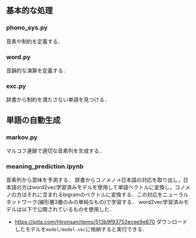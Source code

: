 ## 基本的な処理
### phono_sys.py
音素や制約を定義する．
### word.py
音韻的な演算を定義する．
### exc.py
辞書から制約を満たさない単語を見つける．
## 単語の自動生成
### markov.py
マルコフ連鎖で適切な音素列を生成する．
### meaning_prediction.ipynb
音素列から意味を予測する．
辞書からコノメノ→日本語の対応を取り出し，日本語の方はword2vec学習済みモデルを使用して単語ベクトルに変換し，コノメノの方はそれに含まれるbigramのベクトルに変換する．この対応をニューラルネットワーク(線形層3層のみの単純なもの)で学習する．
word2vec学習済みモデルは以下で公開されているものを使用した．
- https://qiita.com/Hironsan/items/513b9f93752ecee9e670
ダウンロードしたモデルを`model/model.vec`に格納すると実行できる．
